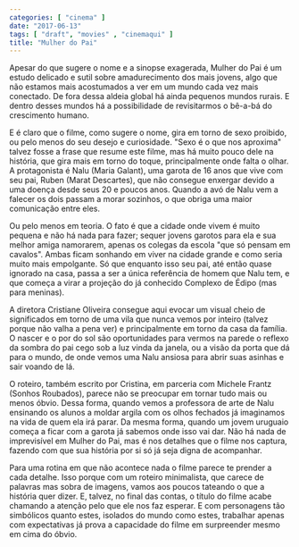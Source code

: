 ```yaml
---
categories: [ "cinema" ]
date: "2017-06-13"
tags: [ "draft", "movies" , "cinemaqui" ]
title: "Mulher do Pai"
---
```

Apesar do que sugere o nome e a sinopse exagerada, Mulher do Pai
é um estudo delicado e sutil sobre amadurecimento dos mais jovens,
algo que não estamos mais acostumados a ver em um mundo cada vez mais
conectado. De fora dessa aldeia global há ainda pequenos mundos rurais. E
dentro desses mundos há a possibilidade de revisitarmos o bê-a-bá do
crescimento humano.

E é claro que o filme, como sugere o nome, gira em torno de sexo
proibido, ou pelo menos do seu desejo e curiosidade. "Sexo é o que nos
aproxima" talvez fosse a frase que resume este filme, mas há muito pouco
dele na história, que gira mais em torno do toque, principalmente onde
falta o olhar. A protagonista é Nalu (Maria Galant), uma garota de 16
anos que vive com seu pai, Ruben (Marat Descartes), que não consegue
enxergar devido a uma doença desde seus 20 e poucos anos. Quando a avó
de Nalu vem a falecer os dois passam a morar sozinhos, o que obriga uma
maior comunicação entre eles.

Ou pelo menos em teoria. O fato é que a cidade onde vivem é muito
pequena e não há nada para fazer; sequer jovens garotos para ela e sua
melhor amiga namorarem, apenas os colegas da escola "que só pensam em
cavalos". Ambas ficam sonhando em viver na cidade grande e como seria
muito mais empolgante. Só que enquanto isso seu pai, até então quase
ignorado na casa, passa a ser a única referência de homem que Nalu tem,
e que começa a virar a projeção do já conhecido Complexo de Édipo
(mas para meninas).

A diretora Cristiane Oliveira consegue aqui evocar um visual cheio de
significados em torno de uma vila que nunca vemos por inteiro (talvez
porque não valha a pena ver) e principalmente em torno da casa da
família. O nascer e o por do sol são oportunidades para vermos na
parede o reflexo da sombra do pai cego sob a luz vinda da janela, ou
a visão da porta que dá para o mundo, de onde vemos uma Nalu ansiosa
para abrir suas asinhas e sair voando de lá.

O roteiro, também escrito por Cristina, em parceria com Michele Frantz
(Sonhos Roubados), parece não se preocupar em tornar tudo mais ou menos
óbvio. Dessa forma, quando vemos a professora de arte de Nalu ensinando
os alunos a moldar argila com os olhos fechados já imaginamos na vida
de quem ela irá parar. Da mesma forma, quando um jovem uruguaio começa
a ficar com a garota já sabemos onde isso vai dar. Não há nada de
imprevisível em Mulher do Pai, mas é nos detalhes que o filme nos
captura, fazendo com que sua história por si só já seja digna de
acompanhar.

Para uma rotina em que não acontece nada o filme parece te prender
a cada detalhe. Isso porque com um roteiro minimalista, que carece
de palavras mas sobra de imagens, vamos aos poucos tateando o que a
história quer dizer. E, talvez, no final das contas, o título do
filme acabe chamando a atenção pelo que ele nos faz esperar. E com
personagens tão simbólicos quanto estes, isolados do mundo como estes,
trabalhar apenas com expectativas já prova a capacidade do filme em
surpreender mesmo em cima do óbvio.
